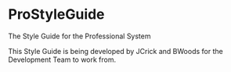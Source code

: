 ProStyleGuide
=============

The Style Guide for the Professional System

This Style Guide is being developed by JCrick and BWoods for the Development Team to work from.
